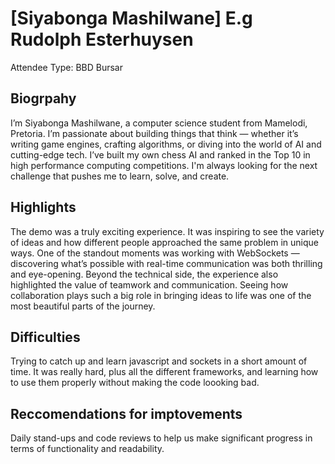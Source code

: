 # [Siyabonga Mashilwane] E.g Rudolph Esterhuysen

Attendee Type: BBD Bursar

## Biogrpahy

I’m Siyabonga Mashilwane, a computer science student from Mamelodi, Pretoria. I’m passionate about building things that think — whether it’s writing game engines, crafting algorithms, or diving into the world of AI and cutting-edge tech. I’ve built my own chess AI and ranked in the Top 10 in high performance computing competitions. I'm always looking for the next challenge that pushes me to learn, solve, and create.
## Highlights

The demo was a truly exciting experience. It was inspiring to see the variety of ideas and how different people approached the same problem in unique ways. One of the standout moments was working with WebSockets — discovering what’s possible with real-time communication was both thrilling and eye-opening. Beyond the technical side, the experience also highlighted the value of teamwork and communication. Seeing how collaboration plays such a big role in bringing ideas to life was one of the most beautiful parts of the journey.

## Difficulties
Trying to catch up and learn javascript and sockets in a short amount of time. It was really hard, plus all the different frameworks, and learning how to use them properly without making the code loooking bad.

## Reccomendations for imptovements

Daily stand-ups and code reviews to help us make significant progress in terms of functionality and readability.